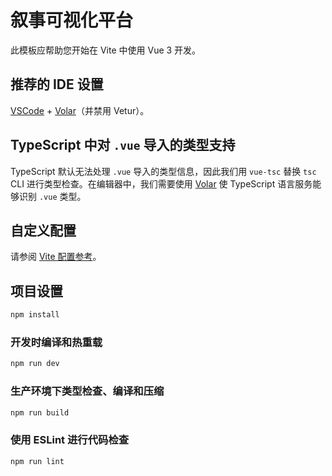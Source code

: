 # 叙事可视化平台

此模板应帮助您开始在 Vite 中使用 Vue 3 开发。

## 推荐的 IDE 设置

[VSCode](https://code.visualstudio.com/) + [Volar](https://marketplace.visualstudio.com/items?itemName=Vue.volar)（并禁用 Vetur）。

## TypeScript 中对 `.vue` 导入的类型支持

TypeScript 默认无法处理 `.vue` 导入的类型信息，因此我们用 `vue-tsc` 替换 `tsc` CLI 进行类型检查。在编辑器中，我们需要使用 [Volar](https://marketplace.visualstudio.com/items?itemName=Vue.volar) 使 TypeScript 语言服务能够识别 `.vue` 类型。

## 自定义配置

请参阅 [Vite 配置参考](https://vitejs.dev/config/)。

## 项目设置

```sh  
npm install
```

### 开发时编译和热重载

```sh
npm run dev
```

### 生产环境下类型检查、编译和压缩

```sh
npm run build
```

### 使用 ESLint 进行代码检查

```sh
npm run lint
```
